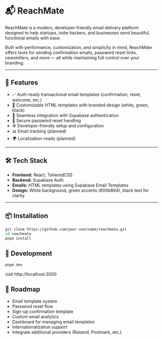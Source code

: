 # 📬 ReachMate

ReachMate is a modern, developer-friendly email delivery platform designed to help startups, indie hackers, and businesses send beautiful, functional emails with ease.

Built with performance, customization, and simplicity in mind, ReachMate offers tools for sending confirmation emails, password reset links, newsletters, and more — all while maintaining full control over your branding.

---

## 🚀 Features

- ✅ Auth-ready transactional email templates (confirmation, reset, welcome, etc.)
- 🎨 Customizable HTML templates with branded design (white, green, black)
- 📩 Seamless integration with Supabase authentication
- 🔐 Secure password reset handling
- ⚙️ Developer-friendly setup and configuration
- 📊 Email tracking (planned)
- 🌍 Localization-ready (planned)

---

## 🛠 Tech Stack

- **Frontend:** React, TailwindCSS
- **Backend:** Supabase Auth
- **Emails:** HTML templates using Supabase Email Templates
- **Design:** White background, green accents (#00b894), black text for clarity

---

## 📦 Installation

```bash
git clone https://github.com/your-username/reachmate.git
cd reachmate
pnpm install
```

## 🧪 Development
```bash
pnpm dev
```

visit http://localhost:3000

## 📌 Roadmap

- Email template system
- Password reset flow
- Sign-up confirmation template
- Custom email analytics
- Dashboard for managing email templates
- Internationalization support
- Integrate additional providers (Resend, Postmark, etc.)